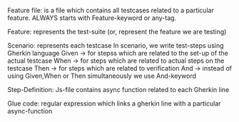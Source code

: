 Feature file:
    is a file which contains all testcases related to a particular feature.
    ALWAYS starts with Feature-keyword or any-tag.

Feature:
    represents the test-suite (or, represent the feature we are testing)

Scenario:
    represents each testcase
    In scenario, we write test-steps using Gherkin language
    Given -> for stepss which are related to the set-up of the actual testcase
    When -> for steps which are related to actual steps on the testcase
    Then -> for steps which are related to verification
    And -> instead of using Given,When or Then simultaneously we use And-keyword

Step-Definition:
    Js-file contains async function related to each Gherkin line

Glue code:
    regular expression which links a gherkin line with a particular async-function
